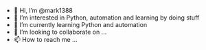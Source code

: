 - 👋 Hi, I’m @mark1388
- 👀 I’m interested in Python, automation and learning by doing stuff
- 🌱 I’m currently learning Python and automation
- 💞️ I’m looking to collaborate on ...
- 📫 How to reach me ...

<!---
mark1388/mark1388 is a ✨ special ✨ repository because its `README.md` (this file) appears on your GitHub profile.
You can click the Preview link to take a look at your changes.
--->
